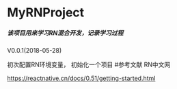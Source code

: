 # MyRNProject
<h5>该项目用来学习RN混合开发，记录学习过程</h5>

V0.0.1(2018-05-28)

初次配置RN环境变量，
初始化一个项目
#参考文献
RN中文网

https://reactnative.cn/docs/0.51/getting-started.html



